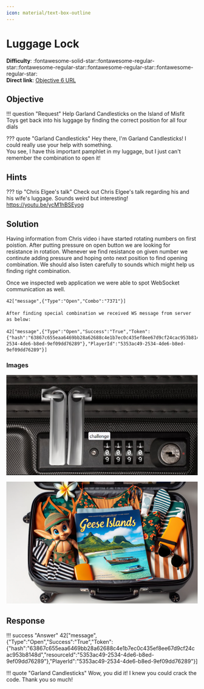 ```yaml
---
icon: material/text-box-outline
---
```


# Luggage Lock

**Difficulty**: :fontawesome-solid-star::fontawesome-regular-star::fontawesome-regular-star::fontawesome-regular-star::fontawesome-regular-star:<br/>
**Direct link**: [Objective 6 URL](https://lockdecode.com/)

## Objective

!!! question "Request"
    Help Garland Candlesticks on the Island of Misfit Toys get back into his luggage by finding the correct position for all four dials

??? quote "Garland Candlesticks"
    Hey there, I'm Garland Candlesticks! I could really use your help with something.<br/>
    You see, I have this important pamphlet in my luggage, but I just can't remember the combination to open it!

## Hints

??? tip "Chris Elgee's talk"
    Check out Chris Elgee's talk regarding his and his wife's luggage. Sounds weird but interesting!</br>
    https://youtu.be/ycM1hBSEyog


## Solution

Having information from Chris video i have started rotating numbers on first poistion. After putting pressure on open button we are looking for resistance in rotation. Whenever we find resistance on given number we continute adding pressure and hoping onto next position to find opening combination. We should also listen carefully to sounds which might help us finding right combination.

Once we inspected web application we were able to  spot WebSocket communication as well.

```
42["message",{"Type":"Open","Combo":"7371"}]

After finding special combination we received WS message from server as below:

42["message",{"Type":"Open","Success":"True","Token":{"hash":"63867c655eaa6469bb28a62688c4e1b7ec0c435ef8ee67d9cf24cac953b8148d","resourceId":"5353ac49-2534-4de6-b8ed-9ef09dd76289"},"PlayerId":"5353ac49-2534-4de6-b8ed-9ef09dd76289"}]
```


### Images
![Terminal output](../img/objectives/o6/case.png)

![Terminal output](../img/objectives/o6/lock.png)


## Response

!!! success "Answer"
    42["message",{"Type":"Open","Success":"True","Token":{"hash":"63867c655eaa6469bb28a62688c4e1b7ec0c435ef8ee67d9cf24cac953b8148d","resourceId":"5353ac49-2534-4de6-b8ed-9ef09dd76289"},"PlayerId":"5353ac49-2534-4de6-b8ed-9ef09dd76289"}]

!!! quote "Garland Candlesticks"
    Wow, you did it! I knew you could crack the code. Thank you so much!
